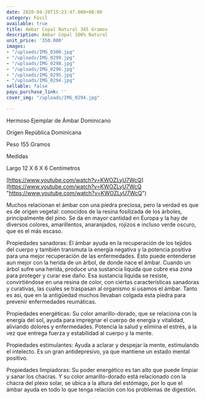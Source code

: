```yaml
---
date: 2020-04-28T15:23:47.000+00:00
category: Fósil
available: true
title: Ambar Copal Natural 345 Gramos
description: Ambar Copal 100% Natural
unit_price: '350.000'
images:
- "/uploads/IMG_0300.jpg"
- "/uploads/IMG_0299.jpg"
- "/uploads/IMG_0298.jpg"
- "/uploads/IMG_0296.jpg"
- "/uploads/IMG_0295.jpg"
- "/uploads/IMG_0294.jpg"
sellable: false
payu_purchase_link: ''
cover_img: "/uploads/IMG_0294.jpg"

---
```

Hermoso Ejemplar de Ámbar Dominicano

Origen República Dominicana

Peso 155 Gramos

Medidas

Largo 12 X 6 X 6 Centímetros

[https://www.youtube.com/watch?v=KWOZLyU7WcQ](https://www.youtube.com/watch?v=KWOZLyU7WcQ "https://www.youtube.com/watch?v=KWOZLyU7WcQ")

Muchos relacionan el ámbar con una piedra preciosa, pero la verdad es que es de origen vegetal: conocidos de la resina fosilizada de los árboles, principalmente del pino. Se da en mayor cantidad en Europa y la hay de diversos colores, amarillentos, anaranjados, rojizos e incluso verde oscuro, que es el más escaso.

Propiedades sanadoras: El ámbar ayuda en la recuperación de los tejidos del cuerpo y también transmuta la energía negativa y la potencia positiva para una mejor recuperación de las enfermedades. Esto puede entenderse aun mejor con la herida de un árbol, de donde nace el ámbar. Cuando un árbol sufre una herida, produce una sustancia líquida que cubre esa zona para proteger y curar ese daño. Esa sustancia líquida se resiste, convirtiéndose en una resina de color, con ciertas características sanadoras y curativas, las cuales se traspasan al organismo si usamos el ámbar. Tanto es así, que en la antigüedad muchos llevaban colgada esta piedra para prevenir enfermedades reumáticas.

Propiedades energéticas: Su color amarillo-dorado, que se relaciona con la energía del sol, ayuda para impregnar el cuerpo de energía y vitalidad, aliviando dolores y enfermedades. Potencia la salud y elimina el estrés, a la vez que entrega fuerza y ​​estabilidad al cuerpo y la mente.

Propiedades estimulantes: Ayuda a aclarar y despejar la mente, estimulando el intelecto. Es un gran antidepresivo, ya que mantiene un estado mental positivo.

Propiedades limpiadoras: Su poder energético es tan alto que puede limpiar y sanar los chacras. Y su color amarillo-dorado está relacionado con la chacra del plexo solar, se ubica a la altura del estómago, por lo que el ámbar ayuda en todo lo que tenga relación con los problemas de digestión.